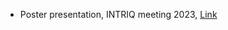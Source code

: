 - Poster presentation, INTRIQ meeting 2023, [Link](https://www.intriq.org/events/rencontre-automnale-2023-de-lintriq)
